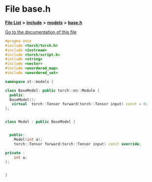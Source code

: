 

# File base.h

[**File List**](files.md) **>** [**include**](dir_d44c64559bbebec7f509842c48db8b23.md) **>** [**models**](dir_828b612f8450ccb3091aade92090c8e3.md) **>** [**base.h**](models_2base_8h.md)

[Go to the documentation of this file](models_2base_8h.md)


```C++
#pragma once
#include <torch/torch.h>
#include <iostream>
#include <torch/script.h>
#include <string>
#include <vector>
#include <unordered_map>
#include <unordered_set>

namespace xt::models {

class BaseModel: public torch::nn::Module {
  public:
  BaseModel();
   virtual  torch::Tensor forward(torch::Tensor input) const = 0;
};


class Model : public BaseModel {


  public:
    Model(int a);
    torch::Tensor forward(torch::Tensor input) const override;

private :
    int a;
};


}
```


